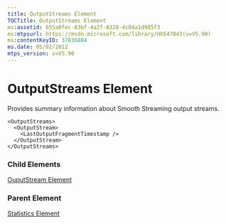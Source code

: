 ```yaml
---
title: OutputStreams Element
TOCTitle: OutputStreams Element
ms:assetid: 655a0fec-83bf-4a2f-8328-4c04a1d985f3
ms:mtpsurl: https://msdn.microsoft.com/library/Hh547043(v=VS.90)
ms:contentKeyID: 37836884
ms.date: 05/02/2012
mtps_version: v=VS.90
---
```


# OutputStreams Element

Provides summary information about Smooth Streaming output streams.

    <OutputStreams>
      <OutputStream>
        <LastOutputFragmentTimestamp />
      </OutputStream>
    </OutputStreams>

### Child Elements

[OuputStream Element](ouputstream-element.md)

### Parent Element

[Statistics Element](statistics-element.md)
